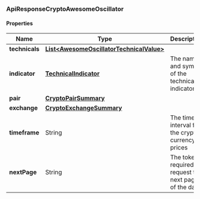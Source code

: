 
[//]: # (CLASS:ApiResponseCryptoAwesomeOscillator)

[//]: # (KIND:object)

### ApiResponseCryptoAwesomeOscillator

#### Properties

[//]: # (START_DEFINITION)

Name | Type | Description
------------ | ------------- | -------------
**technicals** | [**List&lt;AwesomeOscillatorTechnicalValue&gt;**](AwesomeOscillatorTechnicalValue.md) |  &nbsp;
**indicator** | [**TechnicalIndicator**](TechnicalIndicator.md) | The name and symbol of the technical indicator &nbsp;
**pair** | [**CryptoPairSummary**](CryptoPairSummary.md) |  &nbsp;
**exchange** | [**CryptoExchangeSummary**](CryptoExchangeSummary.md) |  &nbsp;
**timeframe** | String | The time interval for the crypto currency prices &nbsp;
**nextPage** | String | The token required to request the next page of the data &nbsp;

[//]: # (END_DEFINITION)


[//]: # (CONTAINED_CLASS:AwesomeOscillatorTechnicalValue)


[//]: # (CONTAINED_CLASS:TechnicalIndicator)


[//]: # (CONTAINED_CLASS:CryptoPairSummary)


[//]: # (CONTAINED_CLASS:CryptoExchangeSummary)





